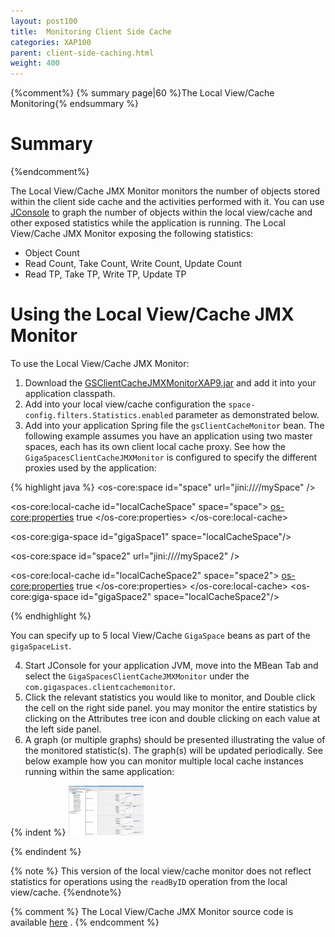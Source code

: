 ```yaml
---
layout: post100
title:  Monitoring Client Side Cache
categories: XAP100
parent: client-side-caching.html
weight: 400
---
```




{%comment%}
 {% summary page|60 %}The Local View/Cache Monitoring{% endsummary %}

# Summary
{%endcomment%}

The Local View/Cache JMX Monitor monitors the number of objects stored within the client side cache and the activities performed with it. You can use [JConsole](http://docs.oracle.com/javase/1.5.0/docs/guide/management/jconsole.html) to graph the number of objects within the local view/cache and other exposed statistics while the application is running. The Local View/Cache JMX Monitor exposing the following statistics:

- Object Count
- Read Count, Take Count, Write Count, Update Count
- Read TP, Take TP, Write TP, Update TP

# Using the Local View/Cache JMX Monitor

To use the Local View/Cache JMX Monitor:

1. Download the [GSClientCacheJMXMonitorXAP9.jar](/download_files/GSClientCacheJMXMonitorXAP9.jar) and add it into your application classpath.
2. Add into your local view/cache configuration the `space-config.filters.Statistics.enabled` parameter as demonstrated below.
3. Add into your application Spring file the `gsClientCacheMonitor` bean. The following example assumes you have an application using two master spaces, each has its own client local cache proxy. See how the `GigaSpacesClientCacheJMXMonitor` is configured to specify the different proxies used by the application:

{% highlight java %}
<os-core:space id="space" url="jini://*/*/mySpace" />

<os-core:local-cache id="localCacheSpace" space="space">
    <os-core:properties>
        <props>
            <prop key="space-config.filters.Statistics.enabled">true</prop>
        </props>
    </os-core:properties>
</os-core:local-cache>

<os-core:giga-space id="gigaSpace1" space="localCacheSpace"/>

<os-core:space id="space2" url="jini://*/*/mySpace2" />

<os-core:local-cache id="localCacheSpace2" space="space2">
    <os-core:properties>
        <props>
            <prop key="space-config.filters.Statistics.enabled">true</prop>
        </props>
    </os-core:properties>
</os-core:local-cache>
<os-core:giga-space id="gigaSpace2" space="localCacheSpace2"/>

<bean id="gsClientCacheMonitor"
	class="com.gigaspaces.clientcachemonitor.GigaSpacesClientCacheJMXMonitor">
	<property name="gigaSpaceList" >
    	 <list>
           <ref bean="gigaSpace1"/>
           <ref bean="gigaSpace2"/>
         </list>
	</property>
</bean>
{% endhighlight %}

You can specify up to 5 local View/Cache `GigaSpace` beans as part of the `gigaSpaceList`.

4. Start JConsole for your application JVM, move into the MBean Tab and select the `GigaSpacesClientCacheJMXMonitor` under the `com.gigaspaces.clientcachemonitor`.
5. Click the relevant statistics you would like to monitor, and Double click the cell on the right side panel. you may monitor the entire statistics by clicking on the Attributes tree icon and double clicking on each value at the left side panel.
6. A graph (or multiple graphs) should be presented illustrating the value of the monitored statistic(s). The graph(s) will be updated periodically.
See below example how you can monitor multiple local cache instances running within the same application:

{% indent %}
[<img src="/attachment_files/clientCacheJMXMonitor.jpg" width="120" height="80">](/attachment_files/clientCacheJMXMonitor.jpg)

{% endindent %}

{% note %}
This version of the local view/cache monitor does not reflect statistics for operations using the `readByID` operation from the local view/cache.
{%endnote%}

{% comment %}
The Local View/Cache JMX Monitor source code is available [here](/attachment_files/GSClientCacheJMXMonitor_src.zip) .
{% endcomment %}


